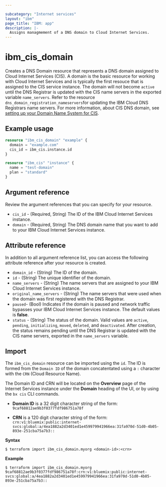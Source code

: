 ```yaml
---

subcategory: "Internet services"
layout: "ibm"
page_title: "IBM: app"
description: |-
  Assigns managmement of a DNS domain to Cloud Internet Services.
---
```


# ibm_cis_domain
Creates a DNS Domain resource that represents a DNS domain assigned to Cloud Internet Services (CIS). A domain is the basic resource for working with Cloud Internet Services and is typically the first resouce that is assigned to the CIS service instance. The domain will not become `active` until the DNS Registrar is updated with the CIS name servers in the exported variable `name_servers`. Refer to the resource `dns_domain_registration_nameservers`for updating the IBM Cloud DNS Registrars name servers. For more information, about CIS DNS domain, see [setting up your Domain Name System for CIS](https://cloud.ibm.com/docs/cis?topic=cis-set-up-your-dns-for-cis).

## Example usage

```terraform
resource "ibm_cis_domain" "example" {
  domain = "example.com"
  cis_id = ibm_cis.instance.id
}

resource "ibm_cis" "instance" {
  name = "test-domain"
  plan = "standard"
}
```


## Argument reference
Review the argument references that you can specify for your resource. 

- `cis_id` - (Required, String) The ID of the IBM Cloud Internet Services instance.
- `domain` - (Required, String) The DNS domain name that you want to add to your IBM Cloud Internet Services instance.

## Attribute reference
In addition to all argument reference list, you can access the following attribute reference after your resource is created.

- `domain_id` - (String) The ID of the domain.
- `id` - (String) The unique identifier of the domain.
- `name_servers` - (String) The name servers that are assigned to your IBM Cloud Internet Services instance.
- `original_name_servers` - (String) The name servers that were used when the domain was first registered with the DNS Registrar.
- `paused`- (Bool) Indicates if the domain is paused and network traffic bypasses your IBM Cloud Internet Services instance. The default values is **false**.
- `status` - (String) The status of the domain. Valid values are `active`, `pending`, `initializing`, `moved`, `deleted`, and `deactivated`. After creation, the status remains pending until the DNS Registrar is updated with the CIS name servers, exported in the `name_servers` variable.

## Import

The `ibm_cis_domain` resource can be imported using the `id`. The ID is formed from the `Domain ID` of the domain concatentated using a `:` character with the `CRN` (Cloud Resource Name). 

The Domain ID and CRN will be located on the **Overview** page of the Internet Services instance under the **Domain** heading of the UI, or by using the `bx cis` CLI commands.

- **Domain ID** is a 32 digit character string of the form: `9caf68812ae9b3f0377fdf986751a78f` 

- **CRN** is a 120 digit character string of the form: `crn:v1:bluemix:public:internet-svcs:global:a/4ea1882a2d3401ed1e459979941966ea:31fa970d-51d0-4b05-893e-251cba75a7b3::`

**Syntax**

```
$ terraform import ibm_cis_domain.myorg <domain-id>:<crn>
```

**Example**

```
$ terraform import ibm_cis_domain.myorg  9caf68812ae9b3f0377fdf986751a78f:crn:v1:bluemix:public:internet-svcs:global:a/4ea1882a2d3401ed1e459979941966ea:31fa970d-51d0-4b05-893e-251cba75a7b3::
```

